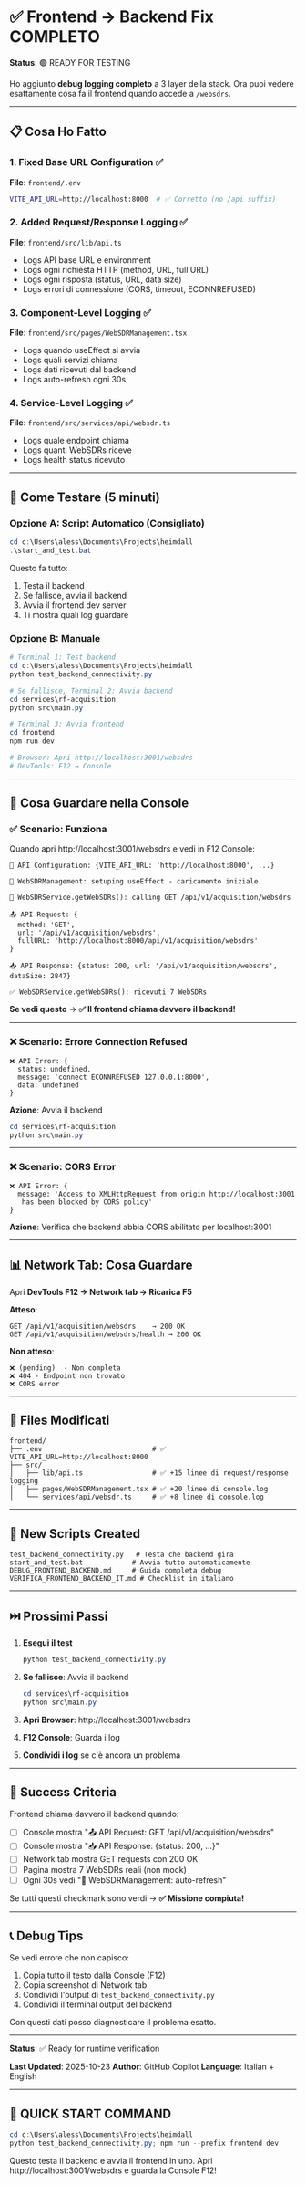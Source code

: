 # ✅ Frontend → Backend Fix COMPLETO

**Status**: 🟢 READY FOR TESTING

Ho aggiunto **debug logging completo** a 3 layer della stack. Ora puoi vedere esattamente cosa fa il frontend quando accede a `/websdrs`.

---

## 📋 Cosa Ho Fatto

### 1. Fixed Base URL Configuration ✅

**File**: `frontend/.env`
```bash
VITE_API_URL=http://localhost:8000  # ✅ Corretto (no /api suffix)
```

### 2. Added Request/Response Logging ✅

**File**: `frontend/src/lib/api.ts`
- Logs API base URL e environment
- Logs ogni richiesta HTTP (method, URL, full URL)
- Logs ogni risposta (status, URL, data size)
- Logs errori di connessione (CORS, timeout, ECONNREFUSED)

### 3. Component-Level Logging ✅

**File**: `frontend/src/pages/WebSDRManagement.tsx`
- Logs quando useEffect si avvia
- Logs quali servizi chiama
- Logs dati ricevuti dal backend
- Logs auto-refresh ogni 30s

### 4. Service-Level Logging ✅

**File**: `frontend/src/services/api/websdr.ts`
- Logs quale endpoint chiama
- Logs quanti WebSDRs riceve
- Logs health status ricevuto

---

## 🚀 Come Testare (5 minuti)

### Opzione A: Script Automatico (Consigliato)

```powershell
cd c:\Users\aless\Documents\Projects\heimdall
.\start_and_test.bat
```

Questo fa tutto:
1. Testa il backend
2. Se fallisce, avvia il backend
3. Avvia il frontend dev server
4. Ti mostra quali log guardare

### Opzione B: Manuale

```powershell
# Terminal 1: Test backend
cd c:\Users\aless\Documents\Projects\heimdall
python test_backend_connectivity.py

# Se fallisce, Terminal 2: Avvia backend
cd services\rf-acquisition
python src\main.py

# Terminal 3: Avvia frontend
cd frontend
npm run dev

# Browser: Apri http://localhost:3001/websdrs
# DevTools: F12 → Console
```

---

## 👀 Cosa Guardare nella Console

### ✅ Scenario: Funziona

Quando apri http://localhost:3001/websdrs e vedi in F12 Console:

```
🔧 API Configuration: {VITE_API_URL: 'http://localhost:8000', ...}

🚀 WebSDRManagement: setuping useEffect - caricamento iniziale

📡 WebSDRService.getWebSDRs(): calling GET /api/v1/acquisition/websdrs

📤 API Request: {
  method: 'GET',
  url: '/api/v1/acquisition/websdrs',
  fullURL: 'http://localhost:8000/api/v1/acquisition/websdrs'
}

📥 API Response: {status: 200, url: '/api/v1/acquisition/websdrs', dataSize: 2847}

✅ WebSDRService.getWebSDRs(): ricevuti 7 WebSDRs
```

**Se vedi questo** → **✅ Il frontend chiama davvero il backend!**

---

### ❌ Scenario: Errore Connection Refused

```
❌ API Error: {
  status: undefined,
  message: 'connect ECONNREFUSED 127.0.0.1:8000',
  data: undefined
}
```

**Azione**: Avvia il backend
```powershell
cd services\rf-acquisition
python src\main.py
```

---

### ❌ Scenario: CORS Error

```
❌ API Error: {
  message: 'Access to XMLHttpRequest from origin http://localhost:3001
   has been blocked by CORS policy'
}
```

**Azione**: Verifica che backend abbia CORS abilitato per localhost:3001

---

## 📊 Network Tab: Cosa Guardare

Apri **DevTools F12 → Network tab → Ricarica F5**

**Atteso**:
```
GET /api/v1/acquisition/websdrs    → 200 OK
GET /api/v1/acquisition/websdrs/health → 200 OK
```

**Non atteso**:
```
❌ (pending)  - Non completa
❌ 404 - Endpoint non trovato
❌ CORS error
```

---

## 📁 Files Modificati

```
frontend/
├── .env                           # ✅ VITE_API_URL=http://localhost:8000
├── src/
│   ├── lib/api.ts                 # ✅ +15 linee di request/response logging
│   ├── pages/WebSDRManagement.tsx # ✅ +20 linee di console.log
│   └── services/api/websdr.ts     # ✅ +8 linee di console.log
```

---

## 🔧 New Scripts Created

```
test_backend_connectivity.py   # Testa che backend gira
start_and_test.bat            # Avvia tutto automaticamente
DEBUG_FRONTEND_BACKEND.md     # Guida completa debug
VERIFICA_FRONTEND_BACKEND_IT.md # Checklist in italiano
```

---

## ⏭️ Prossimi Passi

1. **Esegui il test**
   ```powershell
   python test_backend_connectivity.py
   ```

2. **Se fallisce**: Avvia il backend
   ```powershell
   cd services\rf-acquisition
   python src\main.py
   ```

3. **Apri Browser**: http://localhost:3001/websdrs

4. **F12 Console**: Guarda i log

5. **Condividi i log** se c'è ancora un problema

---

## 🎯 Success Criteria

Frontend chiama davvero il backend quando:

- [ ] Console mostra "📤 API Request: GET /api/v1/acquisition/websdrs"
- [ ] Console mostra "📥 API Response: {status: 200, ...}"
- [ ] Network tab mostra GET requests con 200 OK
- [ ] Pagina mostra 7 WebSDRs reali (non mock)
- [ ] Ogni 30s vedi "🔄 WebSDRManagement: auto-refresh"

Se tutti questi checkmark sono verdi → **✅ Missione compiuta!**

---

## 📞 Debug Tips

Se vedi errore che non capisco:
1. Copia tutto il testo dalla Console (F12)
2. Copia screenshot di Network tab
3. Condividi l'output di `test_backend_connectivity.py`
4. Condividi il terminal output del backend

Con questi dati posso diagnosticare il problema esatto.

---

**Status**: ✅ Ready for runtime verification

**Last Updated**: 2025-10-23
**Author**: GitHub Copilot
**Language**: Italian + English

---

## 🚀 QUICK START COMMAND

```powershell
cd c:\Users\aless\Documents\Projects\heimdall
python test_backend_connectivity.py; npm run --prefix frontend dev
```

Questo testa il backend e avvia il frontend in uno. Apri http://localhost:3001/websdrs e guarda la Console F12!
